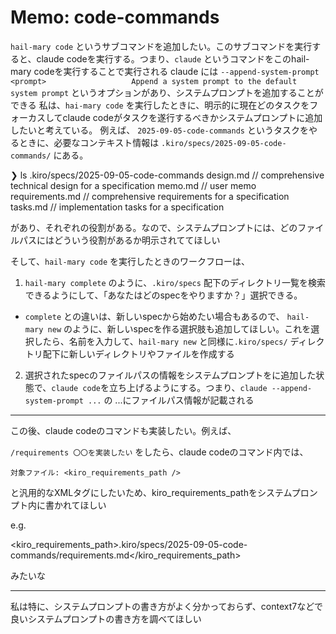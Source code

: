 # Memo: code-commands

`hail-mary code` というサブコマンドを追加したい。このサブコマンドを実行すると、claude codeを実行する。つまり、`claude` というコマンドをこのhail-mary codeを実行することで実行される
claude には `--append-system-prompt <prompt>                   Append a system prompt to the default system prompt`  というオプションがあり、システムプロンプトを追加することができる
私は、`hai-mary code` を実行したときに、明示的に現在どのタスクをフォーカスしてclaude codeがタスクを遂行するべきかシステムプロンプトに追加したいと考えている。
例えば、 `2025-09-05-code-commands` というタスクをやるときに、必要なコンテキスト情報は `.kiro/specs/2025-09-05-code-commands/` にある。

❯ ls .kiro/specs/2025-09-05-code-commands
design.md // comprehensive technical design for a specification
memo.md  // user memo
requirements.md  // comprehensive requirements for a specification
tasks.md // implementation tasks for a specification

があり、それぞれの役割がある。なので、システムプロンプトには、どのファイルパスにはどういう役割があるか明示されててほしい

そして、`hail-mary code` を実行したときのワークフローは、

1. `hail-mary complete` のように、`.kiro/specs` 配下のディレクトリ一覧を検索できるようにして、「あなたはどのspecをやりますか？」選択できる。
  - `complete` との違いは、新しいspecから始めたい場合もあるので、 `hail-mary new` のように、新しいspecを作る選択肢も追加してほしい。これを選択したら、名前を入力して、`hail-mary new` と同様に`.kiro/specs/` ディレクトリ配下に新しいディレクトリやファイルを作成する
2. 選択されたspecのファイルパスの情報をシステムプロンプトをに追加した状態で、`claude code`を立ち上げるようにする。つまり、`claude --append-system-prompt ...` の ...にファイルパス情報が記載される

---

この後、claude codeのコマンドも実装したい。例えば、

`/requirements 〇〇を実装したい` をしたら、claude codeのコマンド内では、


```
対象ファイル: <kiro_requirements_path />
```

と汎用的なXMLタグにしたいため、kiro_requirements_pathをシステムプロンプト内に書かれてほしい

e.g. 


<kiro_requirements_path>.kiro/specs/2025-09-05-code-commands/requirements.md</kiro_requirements_path>

みたいな

---

私は特に、システムプロンプトの書き方がよく分かっておらず、context7などで良いシステムプロンプトの書き方を調べてほしい

